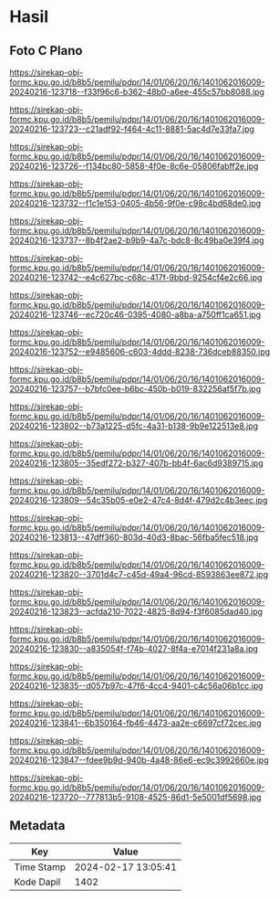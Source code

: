 # Hasil

## Foto C Plano

https://sirekap-obj-formc.kpu.go.id/b8b5/pemilu/pdpr/14/01/06/20/16/1401062016009-20240216-123718--f33f96c6-b362-48b0-a6ee-455c57bb8088.jpg

https://sirekap-obj-formc.kpu.go.id/b8b5/pemilu/pdpr/14/01/06/20/16/1401062016009-20240216-123723--c21adf92-f464-4c11-8881-5ac4d7e33fa7.jpg

https://sirekap-obj-formc.kpu.go.id/b8b5/pemilu/pdpr/14/01/06/20/16/1401062016009-20240216-123726--f134bc80-5858-4f0e-8c6e-05806fabff2e.jpg

https://sirekap-obj-formc.kpu.go.id/b8b5/pemilu/pdpr/14/01/06/20/16/1401062016009-20240216-123732--f1c1e153-0405-4b56-9f0e-c98c4bd68de0.jpg

https://sirekap-obj-formc.kpu.go.id/b8b5/pemilu/pdpr/14/01/06/20/16/1401062016009-20240216-123737--8b4f2ae2-b9b9-4a7c-bdc8-8c49ba0e39f4.jpg

https://sirekap-obj-formc.kpu.go.id/b8b5/pemilu/pdpr/14/01/06/20/16/1401062016009-20240216-123742--e4c627bc-c68c-417f-9bbd-9254cf4e2c66.jpg

https://sirekap-obj-formc.kpu.go.id/b8b5/pemilu/pdpr/14/01/06/20/16/1401062016009-20240216-123746--ec720c46-0395-4080-a8ba-a750ff1ca651.jpg

https://sirekap-obj-formc.kpu.go.id/b8b5/pemilu/pdpr/14/01/06/20/16/1401062016009-20240216-123752--e9485606-c603-4ddd-8238-736dceb88350.jpg

https://sirekap-obj-formc.kpu.go.id/b8b5/pemilu/pdpr/14/01/06/20/16/1401062016009-20240216-123757--b7bfc0ee-b6bc-450b-b019-832256af5f7b.jpg

https://sirekap-obj-formc.kpu.go.id/b8b5/pemilu/pdpr/14/01/06/20/16/1401062016009-20240216-123802--b73a1225-d5fc-4a31-b138-9b9e122513e8.jpg

https://sirekap-obj-formc.kpu.go.id/b8b5/pemilu/pdpr/14/01/06/20/16/1401062016009-20240216-123805--35edf272-b327-407b-bb4f-6ac6d9389715.jpg

https://sirekap-obj-formc.kpu.go.id/b8b5/pemilu/pdpr/14/01/06/20/16/1401062016009-20240216-123809--54c35b05-e0e2-47c4-8d4f-479d2c4b3eec.jpg

https://sirekap-obj-formc.kpu.go.id/b8b5/pemilu/pdpr/14/01/06/20/16/1401062016009-20240216-123813--47dff360-803d-40d3-8bac-56fba5fec518.jpg

https://sirekap-obj-formc.kpu.go.id/b8b5/pemilu/pdpr/14/01/06/20/16/1401062016009-20240216-123820--3701d4c7-c45d-49a4-96cd-8593863ee872.jpg

https://sirekap-obj-formc.kpu.go.id/b8b5/pemilu/pdpr/14/01/06/20/16/1401062016009-20240216-123823--acfda210-7022-4825-8d94-f3f6085dad40.jpg

https://sirekap-obj-formc.kpu.go.id/b8b5/pemilu/pdpr/14/01/06/20/16/1401062016009-20240216-123830--a835054f-f74b-4027-8f4a-e7014f231a8a.jpg

https://sirekap-obj-formc.kpu.go.id/b8b5/pemilu/pdpr/14/01/06/20/16/1401062016009-20240216-123835--d057b97c-47f6-4cc4-9401-c4c56a06b1cc.jpg

https://sirekap-obj-formc.kpu.go.id/b8b5/pemilu/pdpr/14/01/06/20/16/1401062016009-20240216-123841--6b350164-fb46-4473-aa2e-c6697cf72cec.jpg

https://sirekap-obj-formc.kpu.go.id/b8b5/pemilu/pdpr/14/01/06/20/16/1401062016009-20240216-123847--fdee9b9d-940b-4a48-86e6-ec9c3992660e.jpg

https://sirekap-obj-formc.kpu.go.id/b8b5/pemilu/pdpr/14/01/06/20/16/1401062016009-20240216-123720--777813b5-9108-4525-86d1-5e5001df5698.jpg


## Metadata

| Key        | Value               |
| ---------- | ------------------- |
| Time Stamp | 2024-02-17 13:05:41 |
| Kode Dapil | 1402                |



